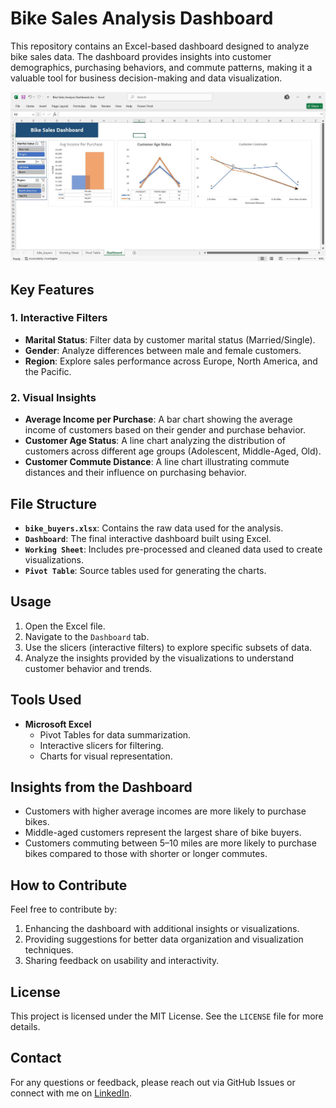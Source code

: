 # Bike Sales Analysis Dashboard

This repository contains an Excel-based dashboard designed to analyze bike sales data. The dashboard provides insights into customer demographics, purchasing behaviors, and commute patterns, making it a valuable tool for business decision-making and data visualization.

![Bike Sales Dashboard](https://github.com/ontu001/bike-sales-dashboard-excel/blob/main/dashboard.JPG)

## Key Features

### 1. **Interactive Filters**
- **Marital Status**: Filter data by customer marital status (Married/Single).
- **Gender**: Analyze differences between male and female customers.
- **Region**: Explore sales performance across Europe, North America, and the Pacific.

### 2. **Visual Insights**
- **Average Income per Purchase**: A bar chart showing the average income of customers based on their gender and purchase behavior.
- **Customer Age Status**: A line chart analyzing the distribution of customers across different age groups (Adolescent, Middle-Aged, Old).
- **Customer Commute Distance**: A line chart illustrating commute distances and their influence on purchasing behavior.

## File Structure
- **`bike_buyers.xlsx`**: Contains the raw data used for the analysis.
- **`Dashboard`**: The final interactive dashboard built using Excel.
- **`Working Sheet`**: Includes pre-processed and cleaned data used to create visualizations.
- **`Pivot Table`**: Source tables used for generating the charts.

## Usage
1. Open the Excel file.
2. Navigate to the `Dashboard` tab.
3. Use the slicers (interactive filters) to explore specific subsets of data.
4. Analyze the insights provided by the visualizations to understand customer behavior and trends.

## Tools Used
- **Microsoft Excel**
  - Pivot Tables for data summarization.
  - Interactive slicers for filtering.
  - Charts for visual representation.

## Insights from the Dashboard
- Customers with higher average incomes are more likely to purchase bikes.
- Middle-aged customers represent the largest share of bike buyers.
- Customers commuting between 5–10 miles are more likely to purchase bikes compared to those with shorter or longer commutes.

## How to Contribute
Feel free to contribute by:
1. Enhancing the dashboard with additional insights or visualizations.
2. Providing suggestions for better data organization and visualization techniques.
3. Sharing feedback on usability and interactivity.

## License
This project is licensed under the MIT License. See the `LICENSE` file for more details.

## Contact
For any questions or feedback, please reach out via GitHub Issues or connect with me on [LinkedIn](#).

